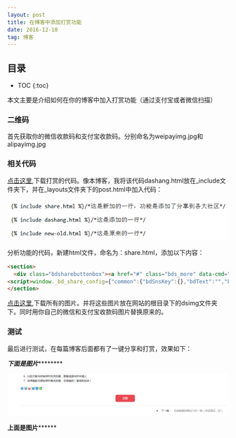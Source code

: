 ```yaml
---
layout: post
title: 在博客中添加打赏功能
date: 2016-12-10 
tag: 博客
---
```




## 目录

* TOC 
{:toc}



本文主要是介绍如何在你的博客中加入打赏功能（通过支付宝或者微信扫描）

### 二维码

首先获取你的微信收款码和支付宝收款码。分别命名为weipayimg.jpg和alipayimg.jpg

### 相关代码

<a href="https://github.com/dearLilian/dearLilian.github.io/blob/master/_includes/dashang.html">点击这里</a>,下载打赏的代码。像本博客，我将该代码dashang.html放在_include文件夹下，并在_layouts文件夹下的post.html中加入代码：

![](/img/in-post/dse/dscode.png)

分析功能的代码，新建html文件，命名为：share.html，添加以下内容：

```html
<section>
  <div class="bdsharebuttonbox"><a href="#" class="bds_more" data-cmd="more"></a><a href="#" class="bds_qzone" data-cmd="qzone" title="分享到QQ空间"></a><a href="#" class="bds_tsina" data-cmd="tsina" title="分享到新浪微博"></a><a href="#" class="bds_tqq" data-cmd="tqq" title="分享到腾讯微博"></a><a href="#" class="bds_renren" data-cmd="renren" title="分享到人人网"></a><a href="#" class="bds_weixin" data-cmd="weixin" title="分享到微信"></a></div>
<script>window._bd_share_config={"common":{"bdSnsKey":{},"bdText":"","bdMini":"2","bdMiniList":false,"bdPic":"","bdStyle":"0","bdSize":"16"},"share":{},"image":{"viewList":["qzone","tsina","tqq","renren","weixin"],"viewText":"分享到：","viewSize":"16"},"selectShare":{"bdContainerClass":null,"bdSelectMiniList":["qzone","tsina","tqq","renren","weixin"]}};with(document)0[(getElementsByTagName('head')[0]||body).appendChild(createElement('script')).src='http://bdimg.share.baidu.com/static/api/js/share.js?v=89860593.js?cdnversion='+~(-new Date()/36e5)];</script>
</section>
```

<a href="https://github.com/dearLilian/dearLilian.github.io/blob/master/dsimg/">点击这里</a>,下载所有的图片。并将这些图片放在网站的根目录下的dsimg文件夹下。同时用你自己的微信和支付宝收款码图片替换原来的。


### 测试

最后进行测试，在每篇博客后面都有了一键分享和打赏，效果如下：


***********下面是图片*******************

![评论和打赏效果](/img/in-post/dse/dse.png)

************上面是图片******************